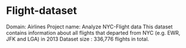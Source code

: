 # Flight-dataset
Domain: Airlines
Project name: Analyze NYC-Flight data
This dataset contains information about all flights that departed from NYC (e.g. EWR, JFK and LGA) in 2013
Dataset size : 336,776 flights in total. 

